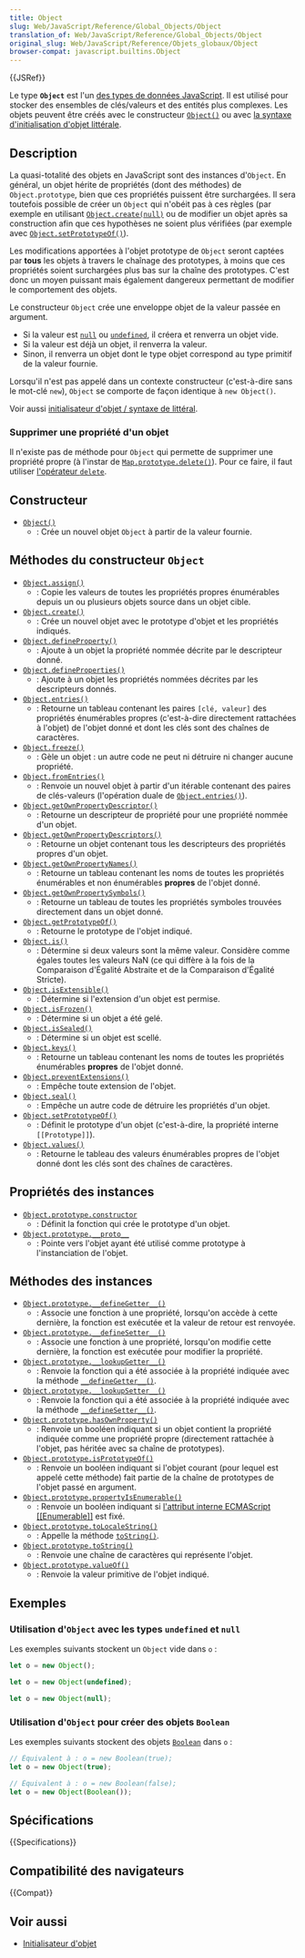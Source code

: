 ```yaml
---
title: Object
slug: Web/JavaScript/Reference/Global_Objects/Object
translation_of: Web/JavaScript/Reference/Global_Objects/Object
original_slug: Web/JavaScript/Reference/Objets_globaux/Object
browser-compat: javascript.builtins.Object
---
```

{{JSRef}}

Le type **`Object`** est l'un [des types de données JavaScript](/fr/docs/Web/JavaScript/Data_structures). Il est utilisé pour stocker des ensembles de clés/valeurs et des entités plus complexes. Les objets peuvent être créés avec le constructeur [`Object()`](/fr/docs/Web/JavaScript/Reference/Global_Objects/Object/Object) ou avec [la syntaxe d'initialisation d'objet littérale](/fr/docs/Web/JavaScript/Reference/Operators/Object_initializer).

## Description

La quasi-totalité des objets en JavaScript sont des instances d'`Object`. En général, un objet hérite de propriétés (dont des méthodes) de `Object.prototype`, bien que ces propriétés puissent être surchargées. Il sera toutefois possible de créer un `Object` qui n'obéit pas à ces règles (par exemple en utilisant [`Object.create(null)`](/fr/docs/Web/JavaScript/Reference/Global_Objects/Object/create) ou de modifier un objet après sa construction afin que ces hypothèses ne soient plus vérifiées (par exemple avec [`Object.setPrototypeOf()`](/fr/docs/Web/JavaScript/Reference/Global_Objects/Object/setPrototypeOf)).

Les modifications apportées à l'objet prototype de `Object` seront captées par **tous** les objets à travers le chaînage des prototypes, à moins que ces propriétés soient surchargées plus bas sur la chaîne des prototypes. C'est donc un moyen puissant mais également dangereux permettant de modifier le comportement des objets.

Le constructeur `Object` crée une enveloppe objet de la valeur passée en argument.

- Si la valeur est [`null`](/fr/docs/Web/JavaScript/Reference/Global_Objects/null) ou [`undefined`](/fr/docs/Web/JavaScript/Reference/Global_Objects/undefined), il créera et renverra un objet vide.
- Si la valeur est déjà un objet, il renverra la valeur.
- Sinon, il renverra un objet dont le type objet correspond au type primitif de la valeur fournie.

Lorsqu'il n'est pas appelé dans un contexte constructeur (c'est-à-dire sans le mot-clé `new`), `Object` se comporte de façon identique à `new Object()`.

Voir aussi [initialisateur d'objet / syntaxe de littéral](/fr/docs/Web/JavaScript/Reference/Operators/Object_initializer).

### Supprimer une propriété d'un objet

Il n'existe pas de méthode pour `Object` qui permette de supprimer une propriété propre (à l'instar de [`Map.prototype.delete()`](/fr/docs/Web/JavaScript/Reference/Global_Objects/Map/delete)). Pour ce faire, il faut utiliser [l'opérateur `delete`](/fr/docs/Web/JavaScript/Reference/Operators/delete).

## Constructeur

- [`Object()`](/fr/docs/Web/JavaScript/Reference/Global_Objects/Object/Object)
  - : Crée un nouvel objet `Object` à partir de la valeur fournie.

## Méthodes du constructeur `Object`

- [`Object.assign()`](/fr/docs/Web/JavaScript/Reference/Global_Objects/Object/assign)
  - : Copie les valeurs de toutes les propriétés propres énumérables depuis un ou plusieurs objets source dans un objet cible.
- [`Object.create()`](/fr/docs/Web/JavaScript/Reference/Global_Objects/Object/create)
  - : Crée un nouvel objet avec le prototype d'objet et les propriétés indiqués.
- [`Object.defineProperty()`](/fr/docs/Web/JavaScript/Reference/Global_Objects/Object/defineProperty)
  - : Ajoute à un objet la propriété nommée décrite par le descripteur donné.
- [`Object.defineProperties()`](/fr/docs/Web/JavaScript/Reference/Global_Objects/Object/defineProperties)
  - : Ajoute à un objet les propriétés nommées décrites par les descripteurs donnés.
- [`Object.entries()`](/fr/docs/Web/JavaScript/Reference/Global_Objects/Object/entries)
  - : Retourne un tableau contenant les paires `[clé, valeur]` des propriétés énumérables propres (c'est-à-dire directement rattachées à l'objet) de l'objet donné et dont les clés sont des chaînes de caractères.
- [`Object.freeze()`](/fr/docs/Web/JavaScript/Reference/Global_Objects/Object/freeze)
  - : Gèle un objet&nbsp;: un autre code ne peut ni détruire ni changer aucune propriété.
- [`Object.fromEntries()`](/fr/docs/Web/JavaScript/Reference/Global_Objects/Object/fromEntries)
  - : Renvoie un nouvel objet à partir d'un itérable contenant des paires de clés-valeurs (l'opération duale de [`Object.entries()`](/fr/docs/Web/JavaScript/Reference/Global_Objects/Object/entries)).
- [`Object.getOwnPropertyDescriptor()`](/fr/docs/Web/JavaScript/Reference/Global_Objects/Object/getOwnPropertyDescriptor)
  - : Retourne un descripteur de propriété pour une propriété nommée d'un objet.
- [`Object.getOwnPropertyDescriptors()`](/fr/docs/Web/JavaScript/Reference/Global_Objects/Object/getOwnPropertyDescriptors)
  - : Retourne un objet contenant tous les descripteurs des propriétés propres d'un objet.
- [`Object.getOwnPropertyNames()`](/fr/docs/Web/JavaScript/Reference/Global_Objects/Object/getOwnPropertyNames)
  - : Retourne un tableau contenant les noms de toutes les propriétés énumérables et non énumérables **propres** de l'objet donné.
- [`Object.getOwnPropertySymbols()`](/fr/docs/Web/JavaScript/Reference/Global_Objects/Object/getOwnPropertySymbols)
  - : Retourne un tableau de toutes les propriétés symboles trouvées directement dans un objet donné.
- [`Object.getPrototypeOf()`](/fr/docs/Web/JavaScript/Reference/Global_Objects/Object/getPrototypeOf)
  - : Retourne le prototype de l'objet indiqué.
- [`Object.is()`](/fr/docs/Web/JavaScript/Reference/Global_Objects/Object/is)
  - : Détermine si deux valeurs sont la même valeur. Considère comme égales toutes les valeurs NaN (ce qui diffère à la fois de la Comparaison d'Égalité Abstraite et de la Comparaison d'Égalité Stricte).
- [`Object.isExtensible()`](/fr/docs/Web/JavaScript/Reference/Global_Objects/Object/isExtensible)
  - : Détermine si l'extension d'un objet est permise.
- [`Object.isFrozen()`](/fr/docs/Web/JavaScript/Reference/Global_Objects/Object/isFrozen)
  - : Détermine si un objet a été gelé.
- [`Object.isSealed()`](/fr/docs/Web/JavaScript/Reference/Global_Objects/Object/isSealed)
  - : Détermine si un objet est scellé.
- [`Object.keys()`](/fr/docs/Web/JavaScript/Reference/Global_Objects/Object/keys)
  - : Retourne un tableau contenant les noms de toutes les propriétés énumérables **propres** de l'objet donné.
- [`Object.preventExtensions()`](/fr/docs/Web/JavaScript/Reference/Global_Objects/Object/preventExtensions)
  - : Empêche toute extension de l'objet.
- [`Object.seal()`](/fr/docs/Web/JavaScript/Reference/Global_Objects/Object/seal)
  - : Empêche un autre code de détruire les propriétés d'un objet.
- [`Object.setPrototypeOf()`](/fr/docs/Web/JavaScript/Reference/Global_Objects/Object/setPrototypeOf)
  - : Définit le prototype d'un objet (c'est-à-dire, la propriété interne `[[Prototype]]`).
- [`Object.values()`](/fr/docs/Web/JavaScript/Reference/Global_Objects/Object/values)
  - : Retourne le tableau des valeurs énumérables propres de l'objet donné dont les clés sont des chaînes de caractères.

## Propriétés des instances

- [`Object.prototype.constructor`](/fr/docs/Web/JavaScript/Reference/Global_Objects/Object/constructor)
  - : Définit la fonction qui crée le prototype d'un objet.
- [`Object.prototype.__proto__`](/fr/docs/Web/JavaScript/Reference/Global_Objects/Object/proto)
  - : Pointe vers l'objet ayant été utilisé comme prototype à l'instanciation de l'objet.

## Méthodes des instances

- [`Object.prototype.__defineGetter__()`](/fr/docs/Web/JavaScript/Reference/Global_Objects/Object/__defineGetter__)
  - : Associe une fonction à une propriété, lorsqu'on accède à cette dernière, la fonction est exécutée et la valeur de retour est renvoyée.
- [`Object.prototype.__defineSetter__()`](/fr/docs/Web/JavaScript/Reference/Global_Objects/Object/__defineSetter__)
  - : Associe une fonction à une propriété, lorsqu'on modifie cette dernière, la fonction est exécutée pour modifier la propriété.
- [`Object.prototype.__lookupGetter__()`](/fr/docs/Web/JavaScript/Reference/Global_Objects/Object/__lookupGetter__)
  - : Renvoie la fonction qui a été associée à la propriété indiquée avec la méthode [`__defineGetter__()`](/fr/docs/Web/JavaScript/Reference/Global_Objects/Object/__defineGetter__).
- [`Object.prototype.__lookupSetter__()`](/fr/docs/Web/JavaScript/Reference/Global_Objects/Object/__lookupSetter__)
  - : Renvoie la fonction qui a été associée à la propriété indiquée avec la méthode [`__defineSetter__()`](/fr/docs/Web/JavaScript/Reference/Global_Objects/Object/__defineSetter__).
- [`Object.prototype.hasOwnProperty()`](/fr/docs/Web/JavaScript/Reference/Global_Objects/Object/hasOwnProperty)
  - : Renvoie un booléen indiquant si un objet contient la propriété indiquée comme une propriété propre (directement rattachée à l'objet, pas héritée avec sa chaîne de prototypes).
- [`Object.prototype.isPrototypeOf()`](/fr/docs/Web/JavaScript/Reference/Global_Objects/Object/isPrototypeOf)
  - : Renvoie un booléen indiquant si l'objet courant (pour lequel est appelé cette méthode) fait partie de la chaîne de prototypes de l'objet passé en argument.
- [`Object.prototype.propertyIsEnumerable()`](/fr/docs/Web/JavaScript/Reference/Global_Objects/Object/propertyIsEnumerable)
  - : Renvoie un booléen indiquant si [l'attribut interne ECMAScript \[\[Enumerable\]\]](/fr/docs/Web/JavaScript/Data_structures#propriétés) est fixé.
- [`Object.prototype.toLocaleString()`](/fr/docs/Web/JavaScript/Reference/Global_Objects/Object/toLocaleString)
  - : Appelle la méthode [`toString()`](/fr/docs/Web/JavaScript/Reference/Global_Objects/Object/toString).
- [`Object.prototype.toString()`](/fr/docs/Web/JavaScript/Reference/Global_Objects/Object/toString)
  - : Renvoie une chaîne de caractères qui représente l'objet.
- [`Object.prototype.valueOf()`](/fr/docs/Web/JavaScript/Reference/Global_Objects/Object/valueOf)
  - : Renvoie la valeur primitive de l'objet indiqué.

## Exemples

### Utilisation d'`Object` avec les types `undefined` et `null`

Les exemples suivants stockent un `Object` vide dans `o`&nbsp;:

```js
let o = new Object();
```

```js
let o = new Object(undefined);
```

```js
let o = new Object(null);
```

### Utilisation d'`Object` pour créer des objets `Boolean`

Les exemples suivants stockent des objets [`Boolean`](/fr/docs/Web/JavaScript/Reference/Global_Objects/Boolean) dans `o`&nbsp;:

```js
// Équivalent à : o = new Boolean(true);
let o = new Object(true);
```

```js
// Équivalent à : o = new Boolean(false);
let o = new Object(Boolean());
```

## Spécifications

{{Specifications}}

## Compatibilité des navigateurs

{{Compat}}

## Voir aussi

- [Initialisateur d'objet](/fr/docs/Web/JavaScript/Reference/Operators/Object_initializer)
